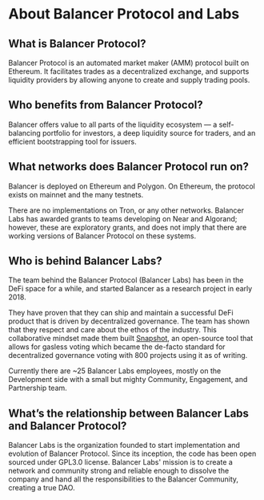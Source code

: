 # About Balancer Protocol and Labs

## What is Balancer Protocol?

Balancer Protocol is an automated market maker \(AMM\) protocol built on Ethereum. It facilitates trades as a decentralized exchange, and supports liquidity providers by allowing anyone to create and supply trading pools.

## Who benefits from Balancer Protocol?

Balancer offers value to all parts of the liquidity ecosystem — a self-balancing portfolio for investors, a deep liquidity source for traders, and an efficient bootstrapping tool for issuers.

## What networks does Balancer Protocol run on?

Balancer is deployed on Ethereum and Polygon. On Ethereum, the protocol exists on mainnet and the many testnets.

There are no implementations on Tron, or any other networks. Balancer Labs has awarded grants to teams developing on Near and Algorand; however, these are exploratory grants, and does not imply that there are working versions of Balancer Protocol on these systems.

## Who is behind Balancer Labs?

The team behind the Balancer Protocol \(Balancer Labs\) has been in the DeFi space for a while, and started Balancer as a research project in early 2018.

They have proven that they can ship and maintain a successful DeFi product that is driven by decentralized governance. The team has shown that they respect and care about the ethos of the industry. This collaborative mindset made them built [Snapshot](https://snapshot.org/#/), an open-source tool that allows for gasless voting which became the de-facto standard for decentralized governance voting with 800 projects using it as of writing.

Currently there are ~25 Balancer Labs employees, mostly on the Development side with a small but mighty Community, Engagement, and Partnership team.

## **What’s the relationship between Balancer Labs and Balancer Protocol?**

Balancer Labs is the organization founded to start implementation and evolution of Balancer Protocol. Since its inception, the code has been open sourced under GPL3.0 license. Balancer Labs' mission is to create a network and community strong and reliable enough to dissolve the company and hand all the responsibilities to the Balancer Community, creating a true DAO.

